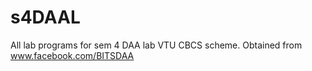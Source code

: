 # s4DAAL
All lab programs for sem 4 DAA lab VTU CBCS scheme. Obtained from www.facebook.com/BITSDAA 
